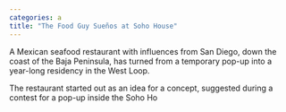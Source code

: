 ```yaml
---
categories: a
title: "The Food Guy Sueños at Soho House"
---
```






A Mexican seafood restaurant with influences from San Diego, down the coast of the Baja Peninsula, has turned from a temporary pop-up into a year-long residency in the West Loop.  



The restaurant started out as an idea for a concept, suggested during a contest for a pop-up inside the Soho Ho